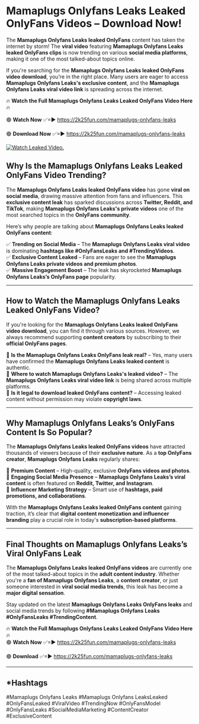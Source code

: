 # Mamaplugs Onlyfans Leaks Leaked OnlyFans Videos – Download Now!

The **Mamaplugs Onlyfans Leaks leaked OnlyFans** content has taken the internet by storm! The **viral video** featuring **Mamaplugs Onlyfans Leaks leaked OnlyFans clips** is now trending on various **social media platforms**, making it one of the most talked-about topics online.  

If you're searching for the **Mamaplugs Onlyfans Leaks leaked OnlyFans video download**, you’re in the right place. Many users are eager to access **Mamaplugs Onlyfans Leaks's exclusive content**, and the **Mamaplugs Onlyfans Leaks viral video link** is spreading across the internet.  

🔥 **Watch the Full Mamaplugs Onlyfans Leaks Leaked OnlyFans Video Here** 🔥  

🟢 **Watch Now** ✅=► https://2k25fun.com/mamaplugs-onlyfans-leaks

🟢 **Download Now** ✅=► https://2k25fun.com/mamaplugs-onlyfans-leaks

[![Watch Leaked Video.](https://miro.medium.com/v2/resize:fit:828/format:webp/1*cilzJN44JGOrTw9NJCrNHA.gif "Watch Leaked Video")](https://2k25fun.com/mamaplugs-onlyfans-leaks)

## **Why Is the Mamaplugs Onlyfans Leaks Leaked OnlyFans Video Trending?**  

The **Mamaplugs Onlyfans Leaks leaked OnlyFans video** has gone **viral on social media**, drawing massive attention from fans and influencers. This **exclusive content leak** has sparked discussions across **Twitter, Reddit, and TikTok**, making **Mamaplugs Onlyfans Leaks's private videos** one of the most searched topics in the **OnlyFans community**.  

Here’s why people are talking about **Mamaplugs Onlyfans Leaks leaked OnlyFans content**:  

✅ **Trending on Social Media** – The **Mamaplugs Onlyfans Leaks viral video** is dominating **hashtags like #OnlyFansLeaks and #TrendingVideos**.  
✅ **Exclusive Content Leaked** – Fans are eager to see the **Mamaplugs Onlyfans Leaks private videos and premium photos**.  
✅ **Massive Engagement Boost** – The leak has skyrocketed **Mamaplugs Onlyfans Leaks’s OnlyFans page** popularity.  

---

## **How to Watch the Mamaplugs Onlyfans Leaks Leaked OnlyFans Video?**  

If you're looking for the **Mamaplugs Onlyfans Leaks leaked OnlyFans video download**, you can find it through various sources. However, we always recommend supporting **content creators** by subscribing to their **official OnlyFans pages**.  

🔹 **Is the Mamaplugs Onlyfans Leaks OnlyFans leak real?** – Yes, many users have confirmed the **Mamaplugs Onlyfans Leaks leaked content** is authentic.  
🔹 **Where to watch Mamaplugs Onlyfans Leaks's leaked video?** – The **Mamaplugs Onlyfans Leaks viral video link** is being shared across multiple platforms.  
🔹 **Is it legal to download leaked OnlyFans content?** – Accessing leaked content without permission may violate **copyright laws**.  

---

## **Why Mamaplugs Onlyfans Leaks’s OnlyFans Content Is So Popular?**  

The **Mamaplugs Onlyfans Leaks leaked OnlyFans videos** have attracted thousands of viewers because of their **exclusive nature**. As a **top OnlyFans creator**, **Mamaplugs Onlyfans Leaks** regularly shares:  

📌 **Premium Content** – High-quality, exclusive **OnlyFans videos and photos**.  
📌 **Engaging Social Media Presence** – **Mamaplugs Onlyfans Leaks’s viral content** is often featured on **Reddit, Twitter, and Instagram**.  
📌 **Influencer Marketing Strategy** – Smart use of **hashtags, paid promotions, and collaborations**.  

With the **Mamaplugs Onlyfans Leaks leaked OnlyFans content** gaining traction, it’s clear that **digital content monetization and influencer branding** play a crucial role in today's **subscription-based platforms**.  

---

## **Final Thoughts on Mamaplugs Onlyfans Leaks’s Viral OnlyFans Leak**  

The **Mamaplugs Onlyfans Leaks leaked OnlyFans videos** are currently one of the most talked-about topics in the **adult content industry**. Whether you're a **fan of Mamaplugs Onlyfans Leaks**, a **content creator**, or just someone interested in **viral social media trends**, this leak has become a **major digital sensation**.  

Stay updated on the latest **Mamaplugs Onlyfans Leaks OnlyFans leaks** and social media trends by following **#Mamaplugs Onlyfans Leaks #OnlyFansLeaks #TrendingContent**.  

🔥 **Watch the Full Mamaplugs Onlyfans Leaks Leaked OnlyFans Video Here** 🔥  
🟢 **Watch Now** ✅=► https://2k25fun.com/mamaplugs-onlyfans-leaks

🟢 **Download** ✅=► https://2k25fun.com/mamaplugs-onlyfans-leaks

---

## *Hashtags
#Mamaplugs Onlyfans Leaks #Mamaplugs Onlyfans LeaksLeaked #OnlyFansLeaked #ViralVideo #TrendingNow #OnlyFansModel #OnlyFansLeaks #SocialMediaMarketing #ContentCreator #ExclusiveContent  